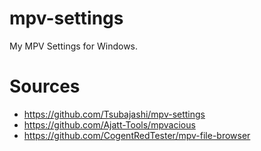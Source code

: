 # mpv-settings

My MPV Settings for Windows.

# Sources
- https://github.com/Tsubajashi/mpv-settings
- https://github.com/Ajatt-Tools/mpvacious
- https://github.com/CogentRedTester/mpv-file-browser
